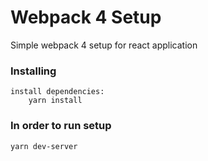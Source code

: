 # Webpack 4 Setup

Simple webpack 4 setup for react application 

### Installing
```
install dependencies:
    yarn install
```

### In order to run setup
```
yarn dev-server
```

